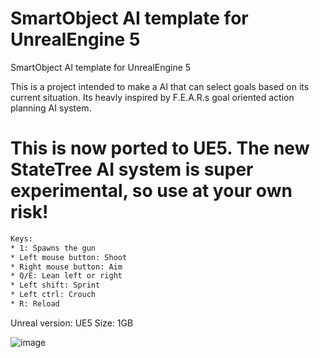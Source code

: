 # SmartObject AI template for UnrealEngine 5
SmartObject AI template for UnrealEngine 5


This is a project intended to make a AI that can select goals based on its current situation. Its heavly inspired by F.E.A.R.s goal oriented action planning AI
system. 

# This is now ported to UE5. The new StateTree AI system is super experimental, so use at your own risk! 

```diff
Keys:
* 1: Spawns the gun
* Left mouse button: Shoot
* Right mouse button: Aim
* Q/E: Lean left or right
* Left shift: Sprint
* Left ctrl: Crouch
* R: Reload
```


Unreal version: UE5
Size: 1GB 


![image](https://user-images.githubusercontent.com/2607194/163600633-fac52c36-c6b3-4e3d-b6d6-35e0cc707907.png)





